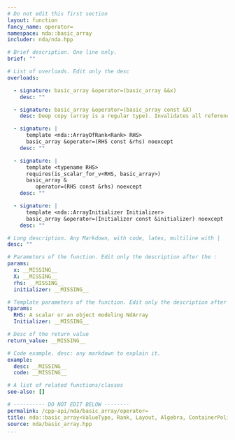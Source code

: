 ```yaml
---
# Do not edit this first section
layout: function
fancy_name: operator=
namespace: nda::basic_array
includer: nda/nda.hpp

# Brief description. One line only.
brief: ""

# List of overloads. Edit only the desc
overloads:

  - signature: basic_array &operator=(basic_array &&x)
    desc: ""

  - signature: basic_array &operator=(basic_array const &X)
    desc: Deep copy (array is a regular type). Invalidates all references to the storage.

  - signature: |
      template <nda::ArrayOfRank<Rank> RHS>
      basic_array &operator=(RHS const &rhs) noexcept
    desc: ""

  - signature: |
      template <typename RHS>
      requires(is_scalar_for_v<RHS, basic_array>)
      basic_array &
         operator=(RHS const &rhs) noexcept
    desc: ""

  - signature: |
      template <nda::ArrayInitializer Initializer>
      basic_array &operator=(Initializer const &initializer) noexcept
    desc: ""

# Long description. Any Markdown, with code, latex, multiline with |
desc: ""

# Parameters of the function. Edit only the description after the :
params:
  x: __MISSING__
  X: __MISSING__
  rhs: __MISSING__
  initializer: __MISSING__

# Template parameters of the function. Edit only the description after the :
tparams:
  RHS: A scalar or an object modeling NdArray
  Initializer: __MISSING__

# Desc of the return value
return_value: __MISSING__

# Code example. desc: any markdown to explain it.
example:
  desc: __MISSING__
  code: __MISSING__

# A list of related functions/classes
see-also: []

# ---------- DO NOT EDIT BELOW --------
permalink: /cpp-api/nda/basic_array/operator=
title: nda::basic_array<ValueType, Rank, Layout, Algebra, ContainerPolicy>::operator=
source: nda/basic_array.hpp
...
```


